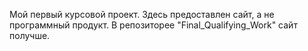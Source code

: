 Мой первый курсовой проект. Здесь предоставлен сайт, а не программный продукт. В репозиторее "Final_Qualifying_Work" сайт получше.